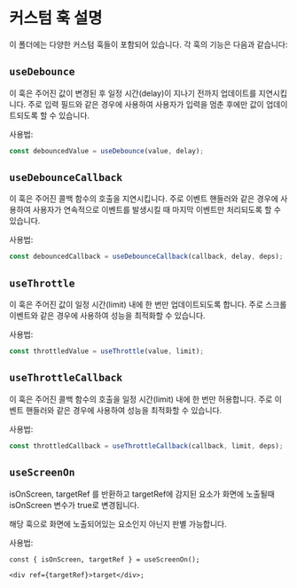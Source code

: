 # 커스텀 훅 설명

이 폴더에는 다양한 커스텀 훅들이 포함되어 있습니다. 각 훅의 기능은 다음과 같습니다:

## `useDebounce`

이 훅은 주어진 값이 변경된 후 일정 시간(delay)이 지나기 전까지 업데이트를 지연시킵니다. 주로 입력 필드와 같은 경우에 사용하여 사용자가 입력을 멈춘 후에만 값이 업데이트되도록 할 수 있습니다.

사용법:

```ts
const debouncedValue = useDebounce(value, delay);
```

## `useDebounceCallback`

이 훅은 주어진 콜백 함수의 호출을 지연시킵니다. 주로 이벤트 핸들러와 같은 경우에 사용하여 사용자가 연속적으로 이벤트를 발생시킬 때 마지막 이벤트만 처리되도록 할 수 있습니다.

사용법:

```ts
const debouncedCallback = useDebounceCallback(callback, delay, deps);
```

## `useThrottle`

이 훅은 주어진 값이 일정 시간(limit) 내에 한 번만 업데이트되도록 합니다. 주로 스크롤 이벤트와 같은 경우에 사용하여 성능을 최적화할 수 있습니다.

사용법:

```ts
const throttledValue = useThrottle(value, limit);
```

## `useThrottleCallback`

이 훅은 주어진 콜백 함수의 호출을 일정 시간(limit) 내에 한 번만 허용합니다. 주로 이벤트 핸들러와 같은 경우에 사용하여 성능을 최적화할 수 있습니다.

사용법:

```ts
const throttledCallback = useThrottleCallback(callback, limit, deps);
```

## `useScreenOn`

isOnScreen, targetRef 를 반환하고 targetRef에 감지된 요소가 화면에 노출될때 isOnScreen 변수가 true로 변경됩니다.

해당 훅으로 화면에 노출되어있는 요소인지 아닌지 판별 가능합니다.

사용법:

```tsx
const { isOnScreen, targetRef } = useScreenOn();

<div ref={targetRef}>target</div>;
```
